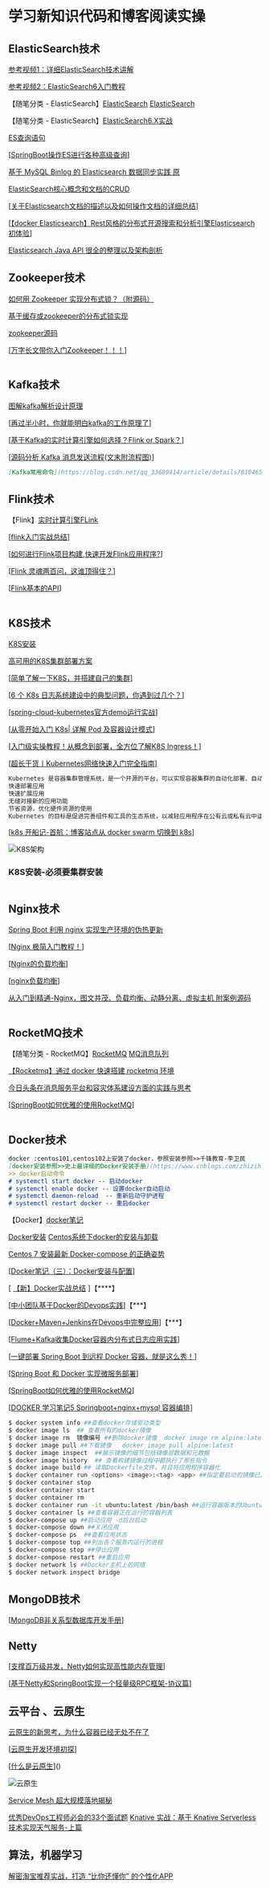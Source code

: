 # 学习新知识代码和博客阅读实操

## ElasticSearch技术

[参考视频1：详细ElasticSearch技术讲解](https://www.bilibili.com/video/av66259861)

[参考视频2：ElasticSearch6入门教程](E:\学习视频\004.ElasticSearch6入门教程（62集）)

【随笔分类 - ElasticSearch】[ElasticSearch](https://www.cnblogs.com/supersnowyao/category/1236567.html)  [ElasticSearch](https://www.cnblogs.com/shoufeng/category/1332134.html)

【随笔分类 - ElasticSearch】[ElasticSearch6.X实战](https://www.cnblogs.com/yulinfeng/category/1505154.html)

[ES查询语句](https://www.cnblogs.com/lifengdi/p/11514463.html)

[[SpringBoot操作ES进行各种高级查询](https://www.cnblogs.com/keatsCoder/p/11341835.html)]

[基于 MySQL Binlog 的 Elasticsearch 数据同步实践 原](https://www.cnblogs.com/mfwtech/p/11187516.html)

[ElasticSearch核心概念和文档的CRUD](https://www.cnblogs.com/haixiang/p/11181711.html)

[[关于Elasticsearch文档的描述以及如何操作文档的详细总结](https://www.cnblogs.com/lifengdi/p/11544169.html)]

[[【docker Elasticsearch】Rest风格的分布式开源搜索和分析引擎Elasticsearch初体验](https://www.cnblogs.com/lomtom/p/12584956.html)]

[Elasticsearch Java API 很全的整理以及架构剖析](https://www.cnblogs.com/laoqing/p/11693144.html)
## Zookeeper技术

[如何用 Zookeeper 实现分布式锁？（附源码）](https://mp.weixin.qq.com/s?__biz=MzUxOTc4NjEyMw==&mid=2247484568&idx=1&sn=d2ae43f697a01d4f4a0a05c3b0e48649&chksm=f9f51f7cce82966a55e8bb51d54f78094112252cba489e77c7aa272c98c24ecbb4b004737af9&mpshare=1&scene=23&srcid=#rd)

[基于缓存或zookeeper的分布式锁实现](https://www.cnblogs.com/jmcui/p/11186224.html)

[zookeeper源码](https://www.cnblogs.com/sunshine-2015/category/1450046.html)

[[万字长文带你入门Zookeeper！！！](https://www.cnblogs.com/Chenjiabing/p/12678607.html)]

```markdown

```

## Kafka技术

[图解kafka解析设计原理](https://www.cnblogs.com/lbzhello/p/kafka-20190708.html) 

[[再过半小时，你就能明白kafka的工作原理了](https://www.cnblogs.com/sujing/p/10960832.html)]

[[基于Kafka的实时计算引擎如何选择？Flink or Spark？](https://www.cnblogs.com/smartloli/p/10963221.html)]

[[源码分析 Kafka 消息发送流程(文末附流程图)](https://www.cnblogs.com/dingwpmz/p/12153036.html)]

```markdown
[Kafka常用命令](https://blog.csdn.net/qq_33689414/article/details/81046502)
```

## Flink技术

【Flink】[实时计算引擎FLink](https://www.cnblogs.com/zhisheng/p/11332529.html)

[[flink入门实战总结](https://www.cnblogs.com/davidwang456/p/11256748.html)]

[[如何进行Flink项目构建,快速开发Flink应用程序?](https://www.cnblogs.com/bigdata1024/p/11938727.html)]

[[Flink 灵魂两百问，这谁顶得住？](https://www.cnblogs.com/zhisheng/p/11254773.html)]

[[Flink基本的API](https://www.cnblogs.com/duma/p/10964985.html)]

```markdown

```

## K8S技术

[K8S安装](参考书k8s权威指南)

[高可用的K8S集群部署方案](https://www.cnblogs.com/ants/p/11489598.html)

[[简单了解一下K8S，并搭建自己的集群](https://www.cnblogs.com/detectiveHLH/p/12048795.html)]

[[6 个 K8s 日志系统建设中的典型问题，你遇到过几个？](https://www.cnblogs.com/alisystemsoftware/p/11544392.html)]

[[spring-cloud-kubernetes官方demo运行实战](https://www.cnblogs.com/bolingcavalry/p/11445732.html)]

[[从零开始入门 K8s| 详解 Pod 及容器设计模式](https://www.cnblogs.com/alisystemsoftware/p/11551525.html)]

[[入门级实操教程！从概念到部署，全方位了解K8S Ingress！](https://www.cnblogs.com/rancherlabs/p/12034075.html)]

[[超长干货丨Kubernetes网络快速入门完全指南](https://www.cnblogs.com/rancherlabs/p/12101762.html)]

```markdown
Kubernetes 是容器集群管理系统，是一个开源的平台，可以实现容器集群的自动化部署、自动扩缩容、维护等功能。使用 Kubernetes 我们可以：
快速部署应用
快速扩展应用
无缝对接新的应用功能
节省资源，优化硬件资源的使用
Kubernetes 的目标是促进完善组件和工具的生态系统，以减轻应用程序在公有云或私有云中运行的负担。
```

[[k8s 开船记-首航：博客站点从 docker swarm 切换到 k8s](https://www.cnblogs.com/cmt/p/12033446.html)]

![K8S架构](https://www.funtl.com/assets1/Lusifer_20190531065907.png)

### K8S安装-必须要集群安装

```markdown

```

## Nginx技术

[Spring Boot 利用 nginx 实现生产环境的伪热更新](https://www.cnblogs.com/fishpro/p/spring-boot-study-hotstart.html)

[[Nginx 极简入门教程！](https://www.cnblogs.com/lenve/p/10977548.html)]

[[Nginx的负载均衡](https://www.cnblogs.com/death00/p/11611672.html)]

[[nginx负载均衡](https://www.cnblogs.com/helloxiaoduan/p/12586307.html)]

[ 从入门到精通-Nginx，图文并茂、负载均衡、动静分离、虚拟主机 附案例源码](https://www.cnblogs.com/chenyanbin/p/12521296.html)
```markdown

```

## RocketMQ技术

【随笔分类 - RocketMQ】[RocketMQ](https://www.cnblogs.com/a526583280/category/1516277.html)  [MQ消息队列](https://www.cnblogs.com/qdhxhz/category/1221076.html)

[【Rocketmq】通过 docker 快速搭建 rocketmq 环境](https://www.cnblogs.com/kiwifly/p/11546008.html)

[今日头条在消息服务平台和容灾体系建设方面的实践与思考](https://www.cnblogs.com/lishangzhi/p/11773756.html)

[[SpringBoot如何优雅的使用RocketMQ](https://www.cnblogs.com/SimpleWu/p/12112351.html)]

```markdown

```

## Docker技术
```markdown
docker :centos101,centos102上安装了docker，参照安装参照>>千锋教育-李卫民
[docker安装参照>>史上最详细的Docker安装手册](https://www.cnblogs.com/zhizihuakai/p/12633724.html)
>> docker启动命令
# systemctl start docker -- 启动docker
# systemctl enable docker -- 设置docker自动启动
# systemctl daemon-reload  -- 重新启动守护进程
# systemctl restart docker -- 重启docker
```

【Docker】[docker笔记](https://www.cnblogs.com/spec-dog/tag/docker/)

[Docker安装]( https://blog.csdn.net/laughing1997/article/details/84305615 ) [Centos系统下docker的安装与卸载]( https://blog.csdn.net/a527219336/article/details/50800181 )

[Centos 7 安装最新 Docker-compose 的正确姿势]( https://blog.csdn.net/cookily_liangzai/article/details/82496934 )

[[Docker笔记（三）：Docker安装与配置](https://www.cnblogs.com/spec-dog/p/11194521.html)]

[ [【新】Docker实战总结](https://www.cnblogs.com/leozhanggg/p/12039953.html) ]【****】

  [[中小团队基于Docker的Devops实践](https://www.cnblogs.com/37Y37/p/11216915.html)]【***】

 [[Docker+Maven+Jenkins在Devops中完整应用](https://www.cnblogs.com/pluto4596/p/11216825.html)]【***】

 [[Flume+Kafka收集Docker容器内分布式日志应用实践](https://www.cnblogs.com/wuxj/p/11261250.html)]

[[一键部署 Spring Boot 到远程 Docker 容器，就是这么秀！](https://www.cnblogs.com/lenve/p/11434074.html)]

[[Spring Boot 和 Docker 实现微服务部署](https://www.cnblogs.com/fengzheng/p/10329097.html)]

[[SpringBoot如何优雅的使用RocketMQ](https://www.cnblogs.com/SimpleWu/p/12112351.html)]

[[DOCKER 学习笔记5 Springboot+nginx+mysql 容器编排](https://www.cnblogs.com/ChromeT/p/12289177.html)]

```bash
$ docker system info ##查看docker存储驱动类型
$ docker image ls  ## 查看所有的docker镜像
$ docker image rm  镜像编号 ##删除docker镜像  docker image rm alpine:latest
$ docker image pull ##下载镜像   docker image pull alpine:latest
$ docker image inspect  ##展示镜像的细节包括镜像层数据和元数据
$ docker image history  ## 查看构建镜像过程中都执行了那些指令
$ docker image build ## 读取Dockerfile文件，并且将应用程序容器化
$ docker container run <options> <image>:<tag> <app> ##指定要启动的镜像已及要运行的应用
$ docker container stop
$ docker container start
$ docker container rm
$ docker container run -it ubuntu:latest /bin/bash ##运行容器版本的Ubuntu Linux
$ docker container ls ##查看容器正在运行的容器列表
$ docker-compose up ##启动应用 -d后台启动
$ docker-compose down ##关闭应用
$ docker-compose ps  ##查看应用状态
$ docker-compose top ##列出各个服务内运行的进程
$ docker-compose stop ##停止应用
$ docker-compose restart ##重启应用
$ docker network ls ##Docker主机上的网络
$ docker network inspect bridge
```

## MongoDB技术

[[MongoDB非关系型数据库开发手册](https://www.cnblogs.com/yueshutong/p/11491106.html)]

## Netty

[[支撑百万级并发，Netty如何实现高性能内存管理](https://www.cnblogs.com/caison/p/12121029.html)]

[[基于Netty和SpringBoot实现一个轻量级RPC框架-协议篇](https://www.cnblogs.com/throwable/p/12185142.html)]

## 云平台 、云原生

[云原生的新思考，为什么容器已经无处不在了]( https://yq.aliyun.com/articles/699757?spm=a2c4e.11157919.spm-cont-list.262.591727ae00w0Df )

[[云原生开发环境初探](https://www.cnblogs.com/code-craftsman/p/12033656.html)]

[[什么是云原生](https://kb.cnblogs.com/page/647666/)]()

![云原生](http://assets.processon.com/chart_image/5df3580ee4b051b174b280fb.png)

[ Service Mesh 超大规模落地揭秘]( https://yq.aliyun.com/articles/739113?spm=a2c4e.11153940.bloghomeflow.22.2b9f291aaxV1Kk )

[优秀DevOps工程师必会的33个面试题](https://www.cnblogs.com/xuelong3/p/12587932.html)
[Knative 实战：基于 Knative Serverless 技术实现天气服务-上篇](https://yq.aliyun.com/articles/719486?spm=a2c4e.11157919.spm-cont-list.85.5917f204xM6Od1)

## 算法，机器学习

[解密淘宝推荐实战，打造 “比你还懂你” 的个性化APP]( https://yq.aliyun.com/articles/739057?spm=a2c4e.11153940.bloghomeflow.31.2b9f291aaxV1Kk )
